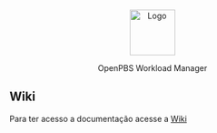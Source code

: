 <!-- Improved compatibility of back to top link: See: https://github.com/othneildrew/Best-README-Template/pull/73 -->
<a name="readme-top"></a>
<!--
*** Thanks for checking out the Best-README-Template. If you have a suggestion
*** that would make this better, please fork the repo and create a pull request
*** or simply open an issue with the tag "enhancement".
*** Don't forget to give the project a star!
*** Thanks again! Now go create something AMAZING! :D
-->

<!-- PROJECT LOGO -->
<br />
<div align="center">
  <a href="[https://github.com/othneildrew/Best-README-Template](https://slurm.schedmd.com/quickstart.html)">
    <img src="https://imgs.search.brave.com/npAl8lvrG05zsnGbYAj0J_6E61nkEG4gTZYN80zro80/rs:fit:500:0:0/g:ce/aHR0cHM6Ly9taXJv/Lm1lZGl1bS5jb20v/djIvMSpXa05OWUNp/SXU5QTh3azFNM3A4/MzlnLnBuZw" alt="Logo" width="80" height="80">
  </a>

  <p align="center">
    OpenPBS Workload Manager
  </p>
</div>

<!-- Visão Geral -->
## Wiki

Para ter acesso a documentação acesse a [Wiki](https://github.com/Labtran/openpbs_tutorial/wiki)
